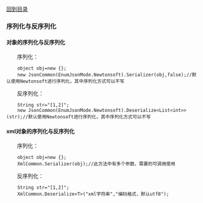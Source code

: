 <a href="https://github.com/zhenlei520/System.Extension.Core.Doc/blob/1.0/README.md">回到目录</a>

### 序列化与反序列化

#### 对象的序列化与反序列化


&emsp;&emsp;序列化：
	
		object obj=new {};
		new JsonCommon(EnumJsonMode.Newtonsoft).Serializer(obj,false);//默认使用Newtonsoft进行序列化，其中序列化方式可以不写

&emsp;&emsp;反序列化：
		
		String str="[1,2]";
		new JsonCommon(EnumJsonMode.Newtonsoft).Deserialize<List<int>>(str);//默认使用Newtonsoft进行序列化，其中序列化方式可以不写


#### xml对象的序列化与反序列化

&emsp;&emsp;序列化：
	
		object obj=new {};
		XmlCommon.Serializer(obj);//此方法中有多个参数，需要的可调用使用

&emsp;&emsp;反序列化：
		
		String str="[1,2]";
		XmlCommon.Deserialize<T>("xml字符串","编码格式，默认utf8");
